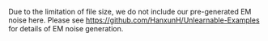 Due to the limitation of file size, we do not include our pre-generated EM noise here. Please see https://github.com/HanxunH/Unlearnable-Examples for details of EM noise generation. 
